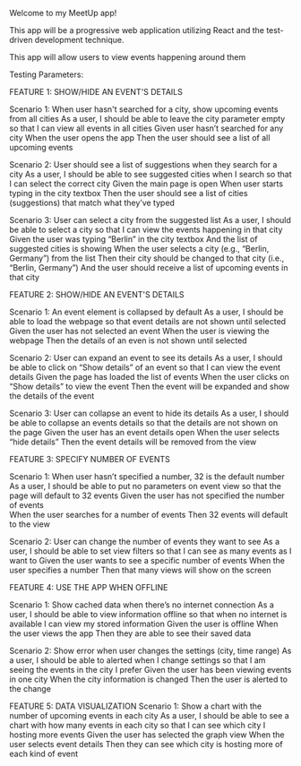 Welcome to my MeetUp app!

This app will be a progressive web application utilizing React and the test-driven development technique.

This app will allow users to view events happening around them

Testing Parameters:

FEATURE 1: SHOW/HIDE AN EVENT'S DETAILS

Scenario 1: When user hasn't searched for a city, show upcoming events from all cities
    As a user, I should be able to leave the city parameter empty so that I can view all events in all cities
    Given user hasn’t searched for any city
    When the user opens the app
    Then the user should see a list of all upcoming events

Scenario 2: User should see a list of suggestions when they search for a city
    As a user, I should be able to see suggested cities when I search so that I can select the correct city
    Given the main page is open
    When user starts typing in the city textbox
    Then the user should see a list of cities (suggestions) that match what they’ve typed

Scenario 3: User can select a city from the suggested list
    As a user, I should be able to select a city so that I can view the events happening in that city
    Given the user was typing “Berlin” in the city textbox
    And the list of suggested cities is showing
    When the user selects a city (e.g., “Berlin, Germany”) from the list
        Then their city should be changed to that city (i.e., “Berlin, Germany”)
        And the user should receive a list of upcoming events in that city


FEATURE 2: SHOW/HIDE AN EVENT'S DETAILS

Scenario 1: An event element is collapsed by default
    As a user, I should be able to load the webpage so that event details are not shown until selected
    Given the user has not selected an event
    When the user is viewing the webpage
    Then the details of an even is not shown until selected

Scenario 2: User can expand an event to see its details
    As a user, I should be able to click on “Show details” of an event so that I can view the event details
    Given the page has loaded the list of events
    When the user clicks on “Show details” to view the event
    Then the event will be expanded and show the details of the event

Scenario 3: User can collapse an event to hide its details
    As a user, I should be able to collapse an events details so that the details are not shown on the page
    Given the user has an event details open
    When the user selects “hide details”
    Then the event details will be removed from the view


FEATURE 3: SPECIFY NUMBER OF EVENTS

Scenario 1: When user hasn’t specified a number, 32 is the default number
    As a user, I should be able to put no parameters on event view so that the page will default to 32 events
    Given the user has not specified the number of events   
    When the user searches for a number of events
    Then 32 events will default to the view

Scenario 2: User can change the number of events they want to see
    As a user, I should be able to set view filters so that I can see as many events as I want to
    Given the user wants to see a specific number of events
    When the user specifies a number
    Then that many views will show on the screen


FEATURE 4: USE THE APP WHEN OFFLINE

Scenario 1: Show cached data when there’s no internet connection
    As a user, I should be able to view information offline so that when no internet is available I can view my stored information
    Given the user is offline
    When the user views the app
    Then they are able to see their saved data

Scenario 2: Show error when user changes the settings (city, time range)
    As a user, I should be able to alerted when I change settings so that I am seeing the events in the city I prefer
    Given the user has been viewing events in one city
    When the city information is changed
    Then the user is alerted to the change


FEATURE 5: DATA VISUALIZATION
Scenario 1: Show a chart with the number of upcoming events in each city
    As a user, I should be able to see a chart with how many events in each city so that I can see which city I hosting more events
    Given the user has selected the graph view
    When the user selects event details
    Then they can see which city is hosting more of each kind of event 